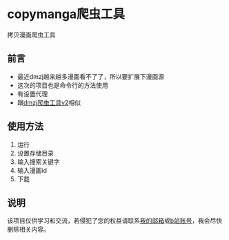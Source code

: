 # copymanga爬虫工具
拷贝漫画爬虫工具
## 前言
* 最近dmzj越来越多漫画看不了了，所以要扩展下漫画源
* 这次的项目也是命令行的方法使用
* 有设置代理
* 跟[dmzj爬虫工具v2](https://github.com/KBdog/crawler-comic-dmzj2)相似
## 使用方法
1. 运行
2. 设置存储目录
3. 输入搜索关键字
4. 输入漫画id
5. 下载
## 说明
该项目仅供学习和交流，若侵犯了您的权益请联系[我的邮箱](mailto:1246450339@qq.com)或[b站账号](https://space.bilibili.com/3368545)，我会尽快删除相关内容。
